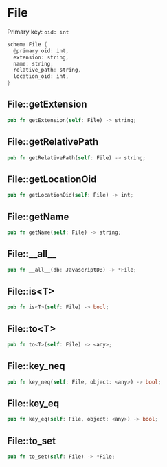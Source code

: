 # File

Primary key: `oid: int`

```rust
schema File {
  @primary oid: int,
  extension: string,
  name: string,
  relative_path: string,
  location_oid: int,
}
```
## File::getExtension

```rust
pub fn getExtension(self: File) -> string;
```
## File::getRelativePath

```rust
pub fn getRelativePath(self: File) -> string;
```
## File::getLocationOid

```rust
pub fn getLocationOid(self: File) -> int;
```
## File::getName

```rust
pub fn getName(self: File) -> string;
```
## File::\_\_all\_\_

```rust
pub fn __all__(db: JavascriptDB) -> *File;
```
## File::is\<T\>

```rust
pub fn is<T>(self: File) -> bool;
```
## File::to\<T\>

```rust
pub fn to<T>(self: File) -> <any>;
```
## File::key\_neq

```rust
pub fn key_neq(self: File, object: <any>) -> bool;
```
## File::key\_eq

```rust
pub fn key_eq(self: File, object: <any>) -> bool;
```
## File::to\_set

```rust
pub fn to_set(self: File) -> *File;
```
